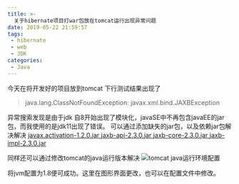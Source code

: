 ```yaml
---
title: >-
  关于hibernate项目打war包放在tomcat运行出现异常问题
date: 2019-05-22 21:59:57
tags:
 - hibernate
 - web
 - JDK
categories:
 - Java
---
```

今天在将开发好的项目放到tomcat 下行测试结果出现了
> java.lang.ClassNotFoundException: javax.xml.bind.JAXBException

异常搜索发现是由于jdk 自8开始出现了模块化，javaSE中不再包含javaEE的jar包，而我使用的是jdk11出现了错误。
可以通过添加缺失的jar包，以及依赖jar包解决解决
[javax.activation-1.2.0.jar ](http://search.maven.org/remotecontent?filepath=com/sun/activation/javax.activation/1.2.0/javax.activation-1.2.0.jar)
[jaxb-api-2.3.0.jar ](http://search.maven.org/remotecontent?filepath=javax/xml/bind/jaxb-api/2.3.0/jaxb-api-2.3.0.jar)
[jaxb-core-2.3.0.jar ](http://search.maven.org/remotecontent?filepath=com/sun/xml/bind/jaxb-core/2.3.0/jaxb-core-2.3.0.jar)
[jaxb-impl-2.3.0.jar ](http://search.maven.org/remotecontent?filepath=com/sun/xml/bind/jaxb-impl/2.3.0/jaxb-impl-2.3.0.jar)

同样还可以通过修改tomcat的java运行版本解决
![tomcat java运行环境配置](https://xfx98.github.io/ms/img/tomcat-setting.png)

将jvm配置为1.8便可成功。这里在图形界面更改，也可以在配置文件中修改。